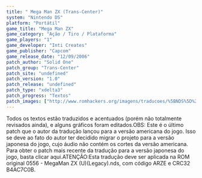 ```yaml
---
title: " Mega Man ZX (Trans-Center)"
system: "Nintendo DS"
platform: "Portátil"
game_title: "Mega Man ZX"
game_category: "Ação / Tiro / Plataforma"
game_players: "1"
game_developer: "Inti Creates"
game_publisher: "Capcom"
game_release_date: "12/09/2006"
patch_author: "Solid One"
patch_group: "Trans-Center"
patch_site: "undefined"
patch_version: "1.0"
patch_release: "undefined"
patch_type: "xdelta3"
patch_progress: "Textos"
patch_images: ["http://www.romhackers.org/imagens/traducoes/%5BNDS%5D%20Mega%20Man%20ZX%20-%20Trans-Center%20-%201.png","http://www.romhackers.org/imagens/traducoes/%5BNDS%5D%20Mega%20Man%20ZX%20-%20Trans-Center%20-%202.png","http://www.romhackers.org/imagens/traducoes/%5BNDS%5D%20Mega%20Man%20ZX%20-%20Trans-Center%20-%203.png"]
---
```

Todos os textos estão traduzidos e acentuados (porém não totalmente revisados ainda), e alguns gráficos foram editados.OBS: Este é o último patch que o autor da tradução lançou para a versão americana do jogo. Isso se deve ao fato do autor ter decidido migrar o projeto para a versão japonesa do jogo, cujo áudio não contém os cortes da versão americana. Para obter o patch mais recente da tradução para a versão japonesa do jogo, basta clicar aqui.ATENÇÃO:Esta tradução deve ser aplicada na ROM original 0556 - MegaMan ZX (U)(Legacy).nds, com código ARZE e CRC32 B4AC7C0B.